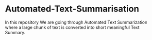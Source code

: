 # Automated-Text-Summarisation
In this repository We are going through Automated Text Summarization where a large chunk of text is converted into short  meaningful Text Summary.  
